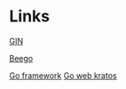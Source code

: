 # Links

[GIN](https://github.com/gofogo/gin)

[Beego](https://beego.me/)

[Go framework](https://gofr.dev/)
[Go web kratos](https://github.com/go-kratos/kratos)